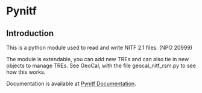 # Pynitf

## Introduction

This is a python module used to read and write NITF 2.1 files. (NPO 20999)

The module is extendable, you can add new TREs and can also tie in new objects
to manage TREs. See GeoCal, with the file geocal_nitf_rsm.py to see how this 
works.

Documentation is available at [Pynitf Documentation](https://cartography-jpl.github.io/pynitf/introduction.html).


